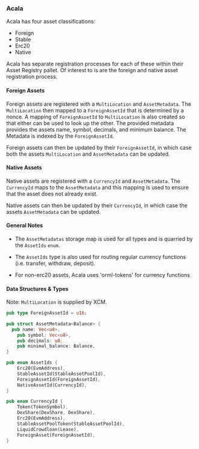 ### Acala

Acala has four asset classifications:

* Foreign
* Stable
* Erc20
* Native

Acala has separate registration processes for each of these within their Asset 
Registry pallet. Of interest to is are the foreign and native asset registration
process.

#### Foreign Assets

Foreign assets are registered with a `MultiLocation` and `AssetMetadata`. The 
`MultiLocation` then mapped to a `ForeignAssetId` that is determined by a nonce. 
A mapping of `ForeignAssetId` to `MultiLocation` is also created so that either 
can be used to look up the other. The provided metadata provides the assets 
name, symbol, decimals, and minimum balance. The Metadata is indexed by the 
`ForeignAssetId`.

Foreign assets can then be updated by their `ForeignAssetId`, in which case
both the assets `MultiLocation` and `AssetMetadata` can be updated.

#### Native Assets

Native assets are registered with a `CurrencyId` and `AssetMetadata`. The 
`CurrencyId` maps to the `AssetMetadata` and this mapping is used to ensure that 
the asset does not already exist.

Native assets can then be updated by their `CurrencyId`, in which case
the assets `AssetMetadata` can be updated.

#### General Notes

* The `AssetMetadatas` storage map is used for all types and is quarried by the 
`AssetIds` `enum`.

* The `AssetIds` type is also used for routing regular currency functions (i.e. 
transfer, withdraw, deposit).

* For non-erc20 assets, Acala uses 'orml-tokens' for currency functions

#### Data Structures & Types

Note: `MultiLocation` is supplied by XCM.

```rust
pub type ForeignAssetId = u16;
```

```rust
pub struct AssetMetadata<Balance> {
  pub name: Vec<u8>,
	pub symbol: Vec<u8>,
	pub decimals: u8,
	pub minimal_balance: Balance,
}
```

```rust
pub enum AssetIds {
	Erc20(EvmAddress),
	StableAssetId(StableAssetPoolId),
	ForeignAssetId(ForeignAssetId),
	NativeAssetId(CurrencyId),
}
```

```rust
pub enum CurrencyId {
	Token(TokenSymbol),
	DexShare(DexShare, DexShare),
	Erc20(EvmAddress),
	StableAssetPoolToken(StableAssetPoolId),
	LiquidCrowdloan(Lease),
	ForeignAsset(ForeignAssetId),
}
```
